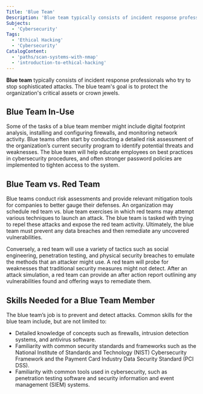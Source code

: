 ```yaml
---
Title: 'Blue Team'
Description: 'Blue team typically consists of incident response professionals who try to stop sophisticated attacks.'
Subjects:
  - 'Cybersecurity'
Tags:
  - 'Ethical Hacking'
  - 'Cybersecurity'
CatalogContent:
  - 'paths/scan-systems-with-nmap'
  - 'introduction-to-ethical-hacking'
---
```


**Blue team** typically consists of incident response professionals who try to stop sophisticated attacks. The blue team's goal is to protect the organization's critical assets or crown jewels.

## Blue Team In-Use

Some of the tasks of a blue team member might include digital footprint analysis, installing and configuring firewalls, and monitoring network activity. Blue teams often start by conducting a detailed risk assessment of the organization’s current security program to identify potential threats and weaknesses. The blue team will help educate employees on best practices in cybersecurity procedures, and often stronger password policies are implemented to tighten access to the system.

## Blue Team vs. Red Team

Blue teams conduct risk assessments and provide relevant mitigation tools for companies to better gauge their defenses. An organization may schedule red team vs. blue team exercises in which red teams may attempt various techniques to launch an attack. The blue team is tasked with trying to repel these attacks and expose the red team activity. Ultimately, the blue team must prevent any data breaches and then remediate any uncovered vulnerabilities.

Conversely, a red team will use a variety of tactics such as social engineering, penetration testing, and physical security breaches to emulate the methods that an attacker might use. A red team will probe for weaknesses that traditional security measures might not detect. After an attack simulation, a red team can provide an after action report outlining any vulnerabilities found and offering ways to remediate them.

## Skills Needed for a Blue Team Member

The blue team’s job is to prevent and detect attacks. Common skills for the blue team include, but are not limited to:

- Detailed knowledge of concepts such as firewalls, intrusion detection systems, and antivirus software.
- Familiarity with common security standards and frameworks such as the National Institute of Standards and Technology (NIST) Cybersecurity Framework and the Payment Card Industry Data Security Standard (PCI DSS).
- Familiarity with common tools used in cybersecurity, such as penetration testing software and security information and event management (SIEM) systems.
